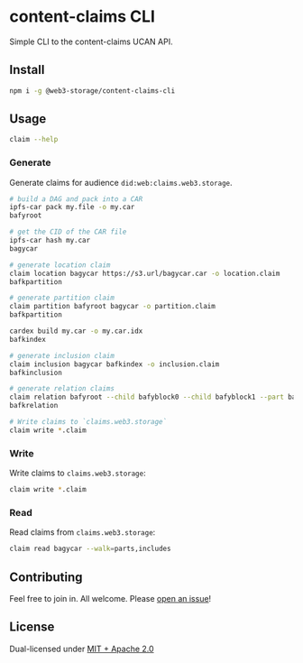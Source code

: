 # content-claims CLI

Simple CLI to the content-claims UCAN API.

## Install

```sh
npm i -g @web3-storage/content-claims-cli
```

## Usage

```sh
claim --help
```

### Generate

Generate claims for audience `did:web:claims.web3.storage`.

```sh
# build a DAG and pack into a CAR
ipfs-car pack my.file -o my.car
bafyroot

# get the CID of the CAR file
ipfs-car hash my.car
bagycar

# generate location claim
claim location bagycar https://s3.url/bagycar.car -o location.claim
bafkpartition

# generate partition claim
claim partition bafyroot bagycar -o partition.claim
bafkpartition

cardex build my.car -o my.car.idx
bafkindex

# generate inclusion claim
claim inclusion bagycar bafkindex -o inclusion.claim
bafkinclusion

# generate relation claims
claim relation bafyroot --child bafyblock0 --child bafyblock1 --part bagycar -o relation.claim
bafkrelation

# Write claims to `claims.web3.storage`
claim write *.claim
```

### Write

Write claims to `claims.web3.storage`:

```sh
claim write *.claim
```

### Read

Read claims from `claims.web3.storage`:

```sh
claim read bagycar --walk=parts,includes
```

## Contributing

Feel free to join in. All welcome. Please [open an issue](https://github.com/web3-storage/content-claims/issues)!

## License

Dual-licensed under [MIT + Apache 2.0](https://github.com/web3-storage/content-claims/blob/main/LICENSE.md)
